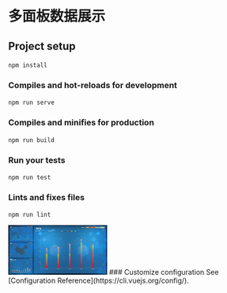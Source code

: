 # 多面板数据展示

## Project setup
```
npm install
```

### Compiles and hot-reloads for development
```
npm run serve
```

### Compiles and minifies for production
```
npm run build
```

### Run your tests
```
npm run test
```

### Lints and fixes files
```
npm run lint
```
<img src="./static/img/demo.png" width=200 />
### Customize configuration
See [Configuration Reference](https://cli.vuejs.org/config/).
